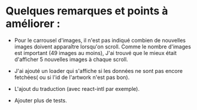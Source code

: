 # Quelques remarques et points à améliorer :

- Pour le carrousel d'images, il n'est pas indiqué combien de nouvelles images doivent apparaître lorsqu'on scroll.
Comme le nombre d'images est important (49 images au moins), J'ai trouvé que le mieux était d'afficher 5 nouvelles images à chaque scroll.

- J'ai ajouté un loader qui s'affiche si les données ne sont pas encore fetchées( ou si l'id de l'artwork n'est pas bon).

- L'ajout du traduction (avec react-intl par exemple).

- Ajouter plus de tests.



